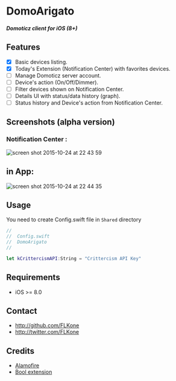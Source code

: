 # DomoArigato
##### Domoticz client for iOS (8+)

## Features

- [x] Basic devices listing.
- [x] Today's Extension (Notification Center) with favorites devices.
- [ ] Manage Domoticz server account.
- [ ] Device's action (On/Off/Dimmer).
- [ ] Filter devices shown on Notification Center.
- [ ] Details UI with status/data history (graph).
- [ ] Status history and Device's action from Notification Center.

## Screenshots (alpha version) 

### Notification Center :
 
![screen shot 2015-10-24 at 22 43 59](https://cloud.githubusercontent.com/assets/484397/10712701/ffa058a4-7aa1-11e5-9bfd-764695febbc4.png)

## in App:

![screen shot 2015-10-24 at 22 44 35](https://cloud.githubusercontent.com/assets/484397/10712702/ffa1c18a-7aa1-11e5-8b66-461b2f80f708.png)

## Usage
You need to create Config.swift file in `Shared` directory
``` swift
//
//  Config.swift
//  DomoArigato
//

let kCrittercismAPI:String = "Crittercism API Key"
```
## Requirements
- iOS >= 8.0

## Contact

- http://github.com/FLKone
- http://twitter.com/FLKone

## Credits
- [Alamofire](https://github.com/Alamofire/Alamofire)
- [Bool extension](https://gist.github.com/JadenGeller/1ff15b9958400f18f2c1)